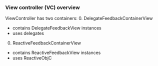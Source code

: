 ### View controller (VC) overview

ViewController has two containers:
0. DelegateFeedbackContainerView
 * contains DelegateFeedbackView instances
 * uses delegates
0. ReactiveFeedbackContainerView
 * contains ReactiveFeedbackView instances
 * uses ReactiveObjC 

